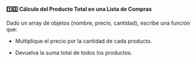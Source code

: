 <strong>1️⃣2️⃣ Cálculo del Producto Total en una Lista de Compras</strong>

Dado un array de objetos (nombre, precio, cantidad), escribe una función que:

- Multiplique el precio por la cantidad de cada producto.

- Devuelva la suma total de todos los productos.